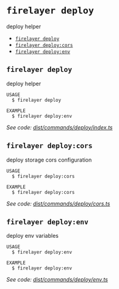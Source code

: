 `firelayer deploy`
==================

deploy helper

* [`firelayer deploy`](#firelayer-deploy)
* [`firelayer deploy:cors`](#firelayer-deploycors)
* [`firelayer deploy:env`](#firelayer-deployenv)

## `firelayer deploy`

deploy helper

```
USAGE
  $ firelayer deploy

EXAMPLE
  $ firelayer deploy:env
```

_See code: [dist/commands/deploy/index.ts](https://github.com/firelayer/firelayer/blob/v1.0.0-alpha.22/dist/commands/deploy/index.ts)_

## `firelayer deploy:cors`

deploy storage cors configuration

```
USAGE
  $ firelayer deploy:cors

EXAMPLE
  $ firelayer deploy:cors
```

_See code: [dist/commands/deploy/cors.ts](https://github.com/firelayer/firelayer/blob/v1.0.0-alpha.22/dist/commands/deploy/cors.ts)_

## `firelayer deploy:env`

deploy env variables

```
USAGE
  $ firelayer deploy:env

EXAMPLE
  $ firelayer deploy:env
```

_See code: [dist/commands/deploy/env.ts](https://github.com/firelayer/firelayer/blob/v1.0.0-alpha.22/dist/commands/deploy/env.ts)_
